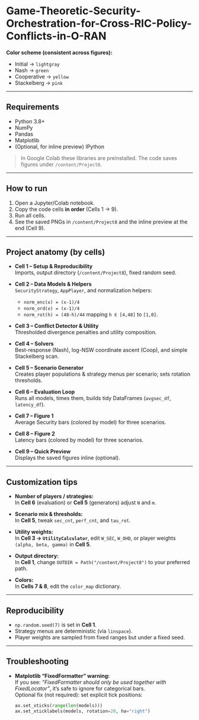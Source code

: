 # Game-Theoretic-Security-Orchestration-for-Cross-RIC-Policy-Conflicts-in-O-RAN


**Color scheme (consistent across figures):**
- Initial → `lightgray`
- Nash → `green`
- Cooperative → `yellow`
- Stackelberg → `pink`

---

## Requirements

- Python 3.8+
- NumPy
- Pandas
- Matplotlib
- (Optional, for inline preview) IPython

> In Google Colab these libraries are preinstalled. The code saves figures under `/content/Project8`.

---

## How to run

1. Open a Jupyter/Colab notebook.
2. Copy the code cells **in order** (Cells 1 → 9).  
3. Run all cells.  
4. See the saved PNGs in `/content/Project8` and the inline preview at the end (Cell 9).

---

## Project anatomy (by cells)

- **Cell 1 – Setup & Reproducibility**  
  Imports, output directory (`/content/Project8`), fixed random seed.

- **Cell 2 – Data Models & Helpers**  
  `SecurityStrategy`, `AppPlayer`, and normalization helpers:  
  - `norm_enc(x) = (x-1)/4`  
  - `norm_ord(x) = (x-1)/4`  
  - `norm_rot(h) = (48-h)/44` mapping `h ∈ [4,48]` to `[1,0]`.

- **Cell 3 – Conflict Detector & Utility**  
  Thresholded divergence penalties and utility composition.

- **Cell 4 – Solvers**  
  Best-response (Nash), log-NSW coordinate ascent (Coop), and simple Stackelberg scan.

- **Cell 5 – Scenario Generator**  
  Creates player populations & strategy menus per scenario; sets rotation thresholds.

- **Cell 6 – Evaluation Loop**  
  Runs all models, times them, builds tidy DataFrames (`avgsec_df`, `latency_df`).

- **Cell 7 – Figure 1**  
  Average Security bars (colored by model) for three scenarios.

- **Cell 8 – Figure 2**  
  Latency bars (colored by model) for three scenarios.

- **Cell 9 – Quick Preview**  
  Displays the saved figures inline (optional).

---

## Customization tips

- **Number of players / strategies:**  
  In **Cell 6** (evaluation) or **Cell 5** (generators) adjust `N` and `m`.

- **Scenario mix & thresholds:**  
  In **Cell 5**, tweak `sec_cnt`, `perf_cnt`, and `tau_rot`.

- **Utility weights:**  
  In **Cell 3 → `UtilityCalculator`**, edit `W_SEC`, `W_OHD`, or player weights `(alpha, beta, gamma)` in **Cell 5**.

- **Output directory:**  
  In **Cell 1**, change `OUTDIR = Path("/content/Project8")` to your preferred path.

- **Colors:**  
  In **Cells 7 & 8**, edit the `color_map` dictionary.

---

## Reproducibility

- `np.random.seed(7)` is set in **Cell 1**.  
- Strategy menus are deterministic (via `linspace`).  
- Player weights are sampled from fixed ranges but under a fixed seed.

---

## Troubleshooting

- **Matplotlib “FixedFormatter” warning:**  
  If you see: _“FixedFormatter should only be used together with FixedLocator”_, it’s safe to ignore for categorical bars.  
  Optional fix (not required): set explicit tick positions:
  ```python
  ax.set_xticks(range(len(models)))
  ax.set_xticklabels(models, rotation=20, ha="right")
  
